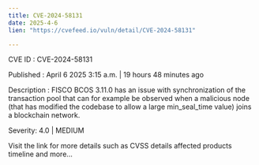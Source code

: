 ```yaml
---
title: CVE-2024-58131
date: 2025-4-6
lien: "https://cvefeed.io/vuln/detail/CVE-2024-58131"

---
```


CVE ID : CVE-2024-58131

Published :  April 6
2025
3:15 a.m. | 19 hours
48 minutes ago

Description : FISCO BCOS 3.11.0 has an issue with synchronization of the transaction pool that can
for example
be observed when a malicious node (that has modified the codebase to allow a large min_seal_time value) joins a blockchain network.

Severity: 4.0 | MEDIUM

Visit the link for more details
such as CVSS details
affected products
timeline
and more...
